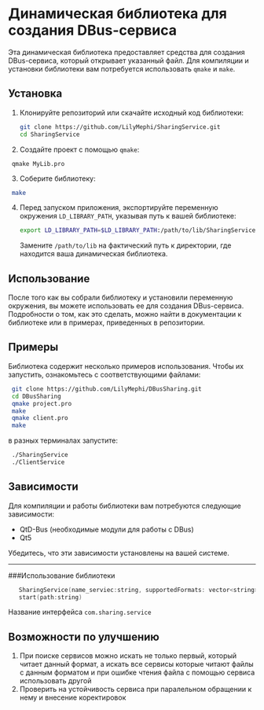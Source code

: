# Динамическая библиотека для создания DBus-сервиса

Эта динамическая библиотека предоставляет средства для создания DBus-сервиса, который открывает указанный файл. Для компиляции и установки библиотеки вам потребуется использовать `qmake` и `make`. 

## Установка

1. Клонируйте репозиторий или скачайте исходный код библиотеки:

   ```bash
   git clone https://github.com/LilyMephi/SharingService.git
   cd SharingService
   ```
   

2. Создайте проект с помощью `qmake`:

  ```bush
   qmake MyLib.pro
   ```

3. Соберите библиотеку:

  ```bash
   make
   ```
   

4. Перед запуском приложения, экспортируйте переменную окружения `LD_LIBRARY_PATH`, указывая путь к вашей библиотеке:

   ```bash
   export LD_LIBRARY_PATH=$LD_LIBRARY_PATH:/path/to/lib/SharingService
   ```
   

   Замените `/path/to/lib` на фактический путь к директории, где находится ваша динамическая библиотека.

## Использование

После того как вы собрали библиотеку и установили переменную окружения, вы можете использовать ее для создания DBus-сервиса. Подробности о том, как это сделать, можно найти в документации к библиотеке или в примерах, приведенных в репозитории.

## Примеры

Библиотека содержит несколько примеров использования. Чтобы их запустить, ознакомьтесь с соответствующими файлами:
   ```bash
    git clone https://github.com/LilyMephi/DBusSharing.git
    cd DBusSharing
    qmake project.pro
    make
    qmake client.pro
    make
   ```
в разных терминалах запустите:
   ```bash
    ./SharingService
    ./ClientService
   ```

## Зависимости

Для компиляции и работы библиотеки вам потребуются следующие зависимости:

- QtD-Bus (необходимые модули для работы с DBus)
- Qt5

Убедитесь, что эти зависимости установлены на вашей системе.

---
###Использование библиотеки 
```c++
   SharingService(name_serviec:string, supportedFormats: vector<string>,openFunction:function<void(const string path)>)`
   start(path:string)
```
Название интерфейса `com.sharing.service`

## Возможности по улучшению
 1. При поиске сервисов можно искать не только первый, который читает данный формат, а искать все сервисы которые читают файлы с данным форматом и при ошибке чтения файла с помощью сервиса использовать другой
 2. Проверить на устойчивость сервиса при паралельном обращении к нему и внесение коректировок
